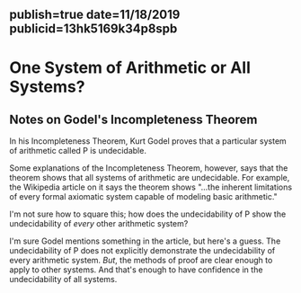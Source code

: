 publish=true
date=11/18/2019
publicid=13hk5169k34p8spb
---

# One System of Arithmetic or All Systems?
## Notes on Godel's Incompleteness Theorem

In his Incompleteness Theorem, Kurt Godel proves that a particular system of arithmetic called P is undecidable.

Some explanations of the Incompleteness Theorem, however, says that the theorem shows that all systems of arithmetic are undecidable. For example, the Wikipedia article on it says the theorem shows "...the inherent limitations of every formal axiomatic system capable of modeling basic arithmetic."

I'm not sure how to square this; how does the undecidability of P show the undecidability of *every* other arithmetic system?

I'm sure Godel mentions something in the article, but here's a guess. The undecidability of P does not explicitly demonstrate the undecidability of every arithmetic system. *But*, the methods of proof are clear enough to apply to other systems. And that's enough to have confidence in the undecidability of all systems.
